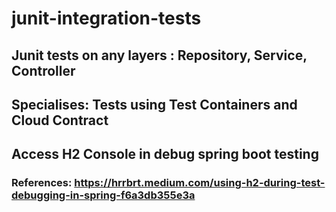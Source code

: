 # junit-integration-tests

## Junit tests on any layers : Repository, Service, Controller

## Specialises: Tests using Test Containers and Cloud Contract

## Access H2 Console in debug spring boot testing

### References: https://hrrbrt.medium.com/using-h2-during-test-debugging-in-spring-f6a3db355e3a 
